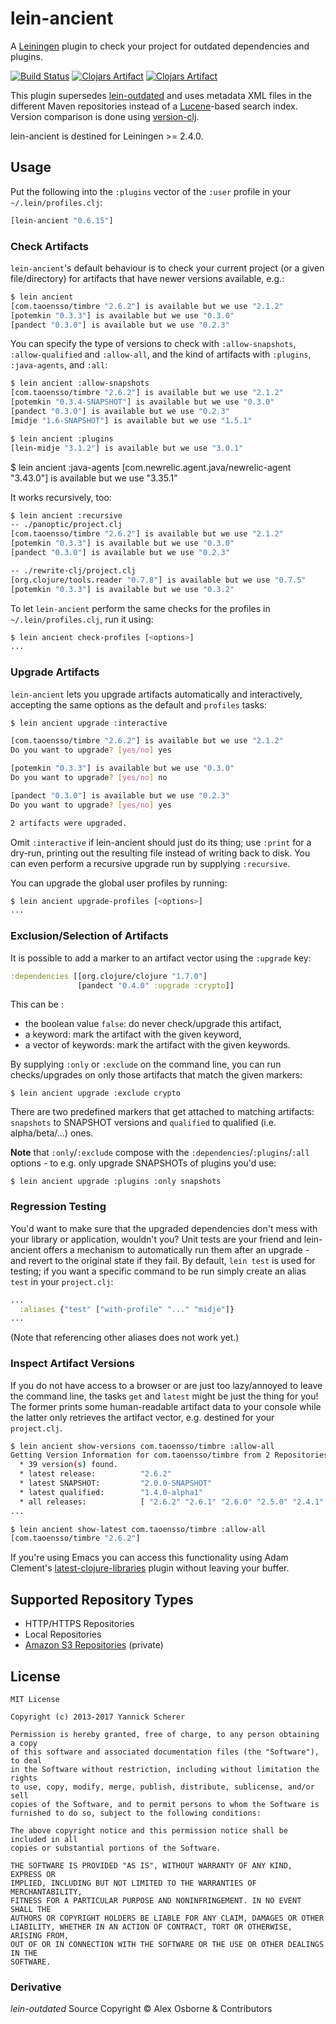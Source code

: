 # lein-ancient

A [Leiningen][lein] plugin to check your project for outdated dependencies and
plugins.

[![Build Status](https://travis-ci.org/xsc/lein-ancient.svg?branch=master)](https://travis-ci.org/xsc/lein-ancient)
[![Clojars Artifact](https://img.shields.io/clojars/v/lein-ancient.svg)](https://clojars.org/lein-ancient)
[![Clojars Artifact](https://img.shields.io/clojars/v/ancient-clj.svg)](https://clojars.org/ancient-clj)

This plugin supersedes [lein-outdated][lein-outdated] and uses metadata XML
files in the different Maven repositories instead of a [Lucene][lucene]-based
search index. Version comparison is done using [version-clj][version-clj].

[lein]: https://github.com/technomancy/leiningen
[lein-outdated]: https://github.com/ato/lein-outdated
[lucene]: http://lucene.apache.org/core/
[version-clj]: https://github.com/xsc/version-clj

lein-ancient is destined for Leiningen >= 2.4.0.

## Usage

Put the following into the `:plugins` vector of the `:user` profile in your `~/.lein/profiles.clj`:

```clojure
[lein-ancient "0.6.15"]
```

### Check Artifacts

`lein-ancient`'s default behaviour is to check your current project (or a given file/directory) for
artifacts that have newer versions available, e.g.:

```bash
$ lein ancient
[com.taoensso/timbre "2.6.2"] is available but we use "2.1.2"
[potemkin "0.3.3"] is available but we use "0.3.0"
[pandect "0.3.0"] is available but we use "0.2.3"
```

You can specify the type of versions to check with `:allow-snapshots`, `:allow-qualified` and
`:allow-all`, and the kind of artifacts with `:plugins`, `:java-agents`, and `:all`:

```bash
$ lein ancient :allow-snapshots
[com.taoensso/timbre "2.6.2"] is available but we use "2.1.2"
[potemkin "0.3.4-SNAPSHOT"] is available but we use "0.3.0"
[pandect "0.3.0"] is available but we use "0.2.3"
[midje "1.6-SNAPSHOT"] is available but we use "1.5.1"

$ lein ancient :plugins
[lein-midje "3.1.2"] is available but we use "3.0.1"
```

$ lein ancient :java-agents
[com.newrelic.agent.java/newrelic-agent "3.43.0"] is available but we use "3.35.1"

It works recursively, too:

```bash
$ lein ancient :recursive
-- ./panoptic/project.clj
[com.taoensso/timbre "2.6.2"] is available but we use "2.1.2"
[potemkin "0.3.3"] is available but we use "0.3.0"
[pandect "0.3.0"] is available but we use "0.2.3"

-- ./rewrite-clj/project.clj
[org.clojure/tools.reader "0.7.8"] is available but we use "0.7.5"
[potemkin "0.3.3"] is available but we use "0.3.2"
```

To let `lein-ancient` perform the same checks for the profiles in `~/.lein/profiles.clj`, run
it using:

```bash
$ lein ancient check-profiles [<options>]
...
```

### Upgrade Artifacts

`lein-ancient` lets you upgrade artifacts automatically and interactively, accepting
the same options as the default and `profiles` tasks:

```bash
$ lein ancient upgrade :interactive

[com.taoensso/timbre "2.6.2"] is available but we use "2.1.2"
Do you want to upgrade? [yes/no] yes

[potemkin "0.3.3"] is available but we use "0.3.0"
Do you want to upgrade? [yes/no] no

[pandect "0.3.0"] is available but we use "0.2.3"
Do you want to upgrade? [yes/no] yes

2 artifacts were upgraded.
```

Omit `:interactive` if lein-ancient should just do its thing; use `:print` for a dry-run,
printing out the resulting file instead of writing back to disk. You can even perform a
recursive upgrade run by supplying `:recursive`.

You can upgrade the global user profiles by running:

```bash
$ lein ancient upgrade-profiles [<options>]
...
```

### Exclusion/Selection of Artifacts

It is possible to add a marker to an artifact vector using the `:upgrade` key:

```clojure
:dependencies [[org.clojure/clojure "1.7.0"]
               [pandect "0.4.0" :upgrade :crypto]]
```

This can be :

- the boolean value `false`: do never check/upgrade this artifact,
- a keyword: mark the artifact with the given keyword,
- a vector of keywords: mark the artifact with the given keywords.

By supplying `:only` or `:exclude` on the command line, you can run
checks/upgrades on only those artifacts that match the given markers:

```
$ lein ancient upgrade :exclude crypto
```

There are two predefined markers that get attached to matching artifacts:
`snapshots` to SNAPSHOT versions and `qualified` to qualified (i.e.
alpha/beta/...) ones.

 __Note__ that `:only`/`:exclude` compose with the
`:dependencies`/`:plugins`/`:all` options - to e.g. only upgrade SNAPSHOTs of
plugins you'd use:

```
$ lein ancient upgrade :plugins :only snapshots
```

### Regression Testing

You'd want to make sure that the upgraded dependencies don't mess with your library or application,
wouldn't you? Unit tests are your friend and lein-ancient offers a mechanism to automatically run
them after an upgrade - and revert to the original state if they fail. By default, `lein test` is
used for testing; if you want a specific command to be run simply create an alias `test` in your
`project.clj`:

```clojure
...
  :aliases {"test" ["with-profile" "..." "midje"]}
...
```

(Note that referencing other aliases does not work yet.)

### Inspect Artifact Versions

If you do not have access to a browser or are just too lazy/annoyed to leave the command line, the tasks
`get` and `latest` might be just the thing for you! The former prints some human-readable artifact data
to your console while the latter only retrieves the artifact vector, e.g. destined for your `project.clj`.

```bash
$ lein ancient show-versions com.taoensso/timbre :allow-all
Getting Version Information for com.taoensso/timbre from 2 Repositories ...
  * 39 version(s) found.
  * latest release:          "2.6.2"
  * latest SNAPSHOT:         "2.0.0-SNAPSHOT"
  * latest qualified:        "1.4.0-alpha1"
  * all releases:            [ "2.6.2" "2.6.1" "2.6.0" "2.5.0" "2.4.1" ...
...

$ lein ancient show-latest com.taoensso/timbre :allow-all
[com.taoensso/timbre "2.6.2"]
```

If you're using Emacs you can access this functionality using Adam Clement's
[latest-clojure-libraries](https://github.com/AdamClements/latest-clojure-libraries)
plugin without leaving your buffer.

## Supported Repository Types

- HTTP/HTTPS Repositories
- Local Repositories
- [Amazon S3 Repositories](https://github.com/technomancy/s3-wagon-private) (private)

## License

```
MIT License

Copyright (c) 2013-2017 Yannick Scherer

Permission is hereby granted, free of charge, to any person obtaining a copy
of this software and associated documentation files (the "Software"), to deal
in the Software without restriction, including without limitation the rights
to use, copy, modify, merge, publish, distribute, sublicense, and/or sell
copies of the Software, and to permit persons to whom the Software is
furnished to do so, subject to the following conditions:

The above copyright notice and this permission notice shall be included in all
copies or substantial portions of the Software.

THE SOFTWARE IS PROVIDED "AS IS", WITHOUT WARRANTY OF ANY KIND, EXPRESS OR
IMPLIED, INCLUDING BUT NOT LIMITED TO THE WARRANTIES OF MERCHANTABILITY,
FITNESS FOR A PARTICULAR PURPOSE AND NONINFRINGEMENT. IN NO EVENT SHALL THE
AUTHORS OR COPYRIGHT HOLDERS BE LIABLE FOR ANY CLAIM, DAMAGES OR OTHER
LIABILITY, WHETHER IN AN ACTION OF CONTRACT, TORT OR OTHERWISE, ARISING FROM,
OUT OF OR IN CONNECTION WITH THE SOFTWARE OR THE USE OR OTHER DEALINGS IN THE
SOFTWARE.
```

### Derivative

_lein-outdated_ Source Copyright &copy; Alex Osborne &amp; Contributors
